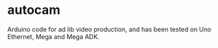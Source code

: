 # autocam
Arduino code for ad lib video production, and has been tested on Uno Ethernet, Mega and Mega ADK.
